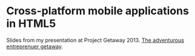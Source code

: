 Cross-platform mobile applications in HTML5
===========================================

Slides from my presentation at Project Getaway 2013. [The adventurous entreprenuer getaway](http://projectgetaway.com/).
